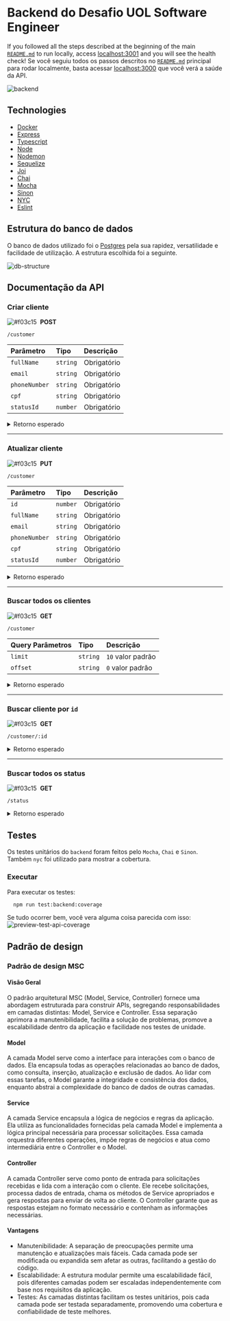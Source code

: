 # Backend do Desafio UOL Software Engineer

If you followed all the steps described at the beginning of the main [`README.md`](https://github.com/luandersonalvesdev/store-smartphone-manager/blob/main/README.md) to run locally, access [localhost:3001](http://localhost:3001) and you will see the health check!
Se você seguiu todos os passos descritos no [`README.md`](https://github.com/luandersonalvesdev/customer-manager/blob/luanderson-alves-test-fullstack/README.md) principal para rodar localmente, basta acessar [localhost:3000](http://localhost:3000) que você verá a saúde da API.

![backend](/assets/preview-backend.png)

## Technologies

- [Docker](https://www.docker.com/)
- [Express](https://expressjs.com/)
- [Typescript](https://www.typescriptlang.org/)
- [Node](https://nodejs.org/en)
- [Nodemon](https://nodemon.io/)
- [Sequelize](https://sequelize.org/)
- [Joi](https://joi.dev/api/?v=17.12.2)
- [Chai](https://www.chaijs.com/)
- [Mocha](https://mochajs.org/)
- [Sinon](https://sinonjs.org/)
- [NYC](https://istanbul.js.org/)
- [Eslint](https://eslint.org/)

## Estrutura do banco de dados

O banco de dados utilizado foi o [Postgres](https://www.postgresql.org/) pela sua rapidez, versatilidade e facilidade de utilização. A estrutura escolhida foi a seguinte.

![db-structure](/assets/preview-db.png)

## Documentação da API

### Criar cliente

![#f03c15](https://placehold.co/15x15/49CC90/49CC90.png) &nbsp;**POST**

```
/customer
```

| Parâmetro   | Tipo       | Descrição                           |
| :---------- | :--------- | :---------------------------------- |
| `fullName` | `string` | Obrigatório |
| `email` | `string` | Obrigatório |
| `phoneNumber` | `string` | Obrigatório |
| `cpf` | `string` | Obrigatório |
| `statusId` | `number` | Obrigatório |

<details> <summary> Retorno esperado </summary> 

```bash
{
  "id": 1,
  "fullName": "Jorel",
  "email": "jorel@email.com",
  "phoneNumber": "11111111111",
  "cpf": "11111111111",
  "statusId": 1,
  "updatedAt": "2024-03-18T00:42:34.179Z",
  "createdAt": "2024-03-18T00:42:34.179Z"
}
```
> status code: `201`
</details>

___

### Atualizar cliente

![#f03c15](https://placehold.co/15x15/FCA130/FCA130.png) &nbsp;**PUT**

```
/customer
```

| Parâmetro   | Tipo       | Descrição                           |
| :---------- | :--------- | :---------------------------------- |
| `id` | `number` | Obrigatório |
| `fullName` | `string` | Obrigatório |
| `email` | `string` | Obrigatório |
| `phoneNumber` | `string` | Obrigatório |
| `cpf` | `string` | Obrigatório |
| `statusId` | `number` | Obrigatório |

<details> <summary> Retorno esperado </summary> 


```bash
{
  "id": 1,
  "fullName": "Jorel 2",
  "email": "jorel2@email.com",
  "phoneNumber": "33333333333",
  "cpf": "33333333333",
  "statusId": 2
}
```
> status code: `200`
</details>

___


### Buscar todos os clientes

![#f03c15](https://placehold.co/15x15/61AFFE/61AFFE.png) &nbsp;**GET**

```
/customer
```

| Query Parâmetros   | Tipo       | Descrição                           |
| :---------- | :--------- | :---------------------------------- |
| `limit` | `string` | `10` valor padrão |
| `offset` | `string` | `0` valor padrão |

<details> <summary> Retorno esperado </summary> 

```bash
[
  {
    "id": 1,
    "fullName": "Jorel",
    "email": "jorel@email.com",
    "cpf": "11111111111",
    "phoneNumber": "11111111111",
    "createdAt": "2024-03-18T00:42:34.179Z",
    "updatedAt": "2024-03-18T00:42:34.179Z",
    "status": {
      "name": "Ativo",
      "id": 1
    }
  },
  {
    "id": 2,
    "fullName": "Lara",
    "email": "lara@email.com",
    "cpf": "22222222222",
    "phoneNumber": "22222222222",
    "createdAt": "2024-03-18T00:42:34.179Z",
    "updatedAt": "2024-03-18T00:42:34.179Z",
    "status": {
      "name": "Inativo",
      "id": 2
    }
  },
]
```
> status code: `200`
</details>

___


### Buscar cliente por `id`

![#f03c15](https://placehold.co/15x15/61AFFE/61AFFE.png) &nbsp;**GET**

```
/customer/:id
```

<details> <summary> Retorno esperado </summary> 


```bash
{
  "id": 1,
  "fullName": "Jorel",
  "email": "jorel@email.com",
  "cpf": "11111111111",
  "phoneNumber": "11111111111",
  "status": {
    "name": "Ativo",
    "id": 1
  },
  "createdAt": "2024-03-18T00:01:12.968Z",
  "updatedAt": "2024-03-18T00:01:12.968Z"
}
```
> status code: `200`
</details>

___


### Buscar todos os status

![#f03c15](https://placehold.co/15x15/61AFFE/61AFFE.png) &nbsp;**GET**

```
/status
```

<details> <summary> Retorno esperado </summary> 

```bash
[
  {
    "id": 1,
    "name": "Ativo"
  },
  {
    "id": 2,
    "name": "Inativo"
  },
  {
    "id": 3,
    "name": "Aguardando ativação"
  },
  {
    "id": 4,
    "name": "Desativado"
  }
]
```
> status code: `200`
</details>

## Testes

Os testes unitários do `backend` foram feitos pelo `Mocha`, `Chai` e `Sinon`. Também `nyc` foi utilizado para mostrar a cobertura.

### Executar

Para executar os testes:
```bash
  npm run test:backend:coverage
```

Se tudo ocorrer bem, você vera alguma coisa parecida com isso:
![preview-test-api-coverage](/assets/preview-tests-backend-coverage.png)


## Padrão de design

### Padrão de design MSC
#### Visão Geral
O padrão arquitetural MSC (Model, Service, Controller) fornece uma abordagem estruturada para construir APIs, segregando responsabilidades em camadas distintas: Model, Service e Controller. Essa separação aprimora a manutenibilidade, facilita a solução de problemas, promove a escalabilidade dentro da aplicação e facilidade nos testes de unidade.

#### Model
A camada Model serve como a interface para interações com o banco de dados. Ela encapsula todas as operações relacionadas ao banco de dados, como consulta, inserção, atualização e exclusão de dados. Ao lidar com essas tarefas, o Model garante a integridade e consistência dos dados, enquanto abstrai a complexidade do banco de dados de outras camadas.

#### Service
A camada Service encapsula a lógica de negócios e regras da aplicação. Ela utiliza as funcionalidades fornecidas pela camada Model e implementa a lógica principal necessária para processar solicitações. Essa camada orquestra diferentes operações, impõe regras de negócios e atua como intermediária entre o Controller e o Model.

#### Controller
A camada Controller serve como ponto de entrada para solicitações recebidas e lida com a interação com o cliente. Ele recebe solicitações, processa dados de entrada, chama os métodos de Service apropriados e gera respostas para enviar de volta ao cliente. O Controller garante que as respostas estejam no formato necessário e contenham as informações necessárias.

#### Vantagens
- Manutenibilidade: A separação de preocupações permite uma manutenção e atualizações mais fáceis. Cada camada pode ser modificada ou expandida sem afetar as outras, facilitando a gestão do código.
- Escalabilidade: A estrutura modular permite uma escalabilidade fácil, pois diferentes camadas podem ser escaladas independentemente com base nos requisitos da aplicação.
- Testes: As camadas distintas facilitam os testes unitários, pois cada camada pode ser testada separadamente, promovendo uma cobertura e confiabilidade de teste melhores.

